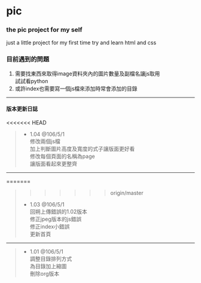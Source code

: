 # pic

### the pic project for my self

just a little project for my first time try and learn html and css

### 目前遇到的問題
1. 需要找東西來取得image資料夾內的圖片數量及副檔名讓js取用      
試試看python       
2. 或許index也需要寫一個js檔來添加時常會添加的目錄


* * * 
#### 版本更新日誌
<<<<<<< HEAD
>* 1.04 @106/5/1        
修改兩個js檔     
加上判斷圖片高度及寬度的式子讓版面更好看        
修改每個頁面的名稱為page       
讓版面看起來更整齊
* * *
=======
>>>>>>> origin/master
>* 1.03 @106/5/1        
回朔上傳錯誤的1.02版本       
修正jpeg版本的js錯誤              
修正index小錯誤      
更新首頁
* * *
>* 1.01  @106/5/1  
調整目錄排列方式  
為目錄加上縮圖     
刪除org版本
